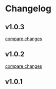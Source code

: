 # Changelog


## v1.0.3

[compare changes](https://github.com/nfpocket/vue3-better-pick/compare/v1.0.2...v1.0.3)

## v1.0.2

[compare changes](https://github.com/nfpocket/vue3-better-pick/compare/v1.0.1...v1.0.2)

## v1.0.1

